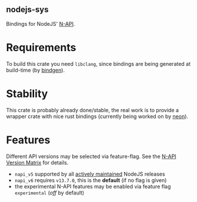 nodejs-sys
----------

Bindings for NodeJS' [N-API](https://nodejs.org/dist/latest-v13.x/docs/api/n-api.html).

Requirements
============

To build this crate you need `libclang`, since bindings are being generated at build-time (by [bindgen](https://docs.rs/bindgen/)).


Stability
=========

This crate is probably already done/stable, the real work is to provide a wrapper crate with nice rust bindings (currently being worked on by [neon](https://github.com/neon-bindings/neon/issues/444)).

Features
========

Different API versions may be selected via feature-flag. See the [N-API Version Matrix](https://nodejs.org/dist/latest-v13.x/docs/api/n-api.html#n_api_n_api_version_matrix) for details.

- `napi_v5` supported by all [actively maintained](https://nodejs.org/en/about/releases/) NodeJS releases
- `napi_v6` requires `v13.7.0`, this is the **default** (if no flag is given)
- the experimental N-API features may be enabled via feature flag `experimental` (*off* by default)


